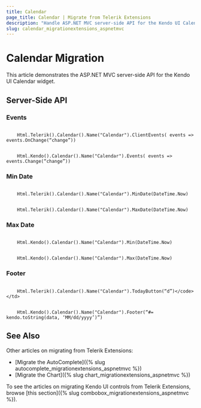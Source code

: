 ```yaml
---
title: Calendar
page_title: Calendar | Migrate from Telerik Extensions
description: "Handle ASP.NET MVC server-side API for the Kendo UI Calendar widget."
slug: calendar_migrationextensions_aspnetmvc
---
```


# Calendar Migration

This article demonstrates the ASP.NET MVC server-side API for the Kendo UI Calendar widget.

## Server-Side API

### Events

```tab-Previous

    Html.Telerik().Calendar().Name("Calendar").ClientEvents( events => events.OnChange(“change”))
```
```tab-Current

    Html.Kendo().Calendar().Name("Calendar").Events( events => events.Change(“change”))
```

### Min Date

```tab-Previous

    Html.Telerik().Calendar().Name("Calendar").MinDate(DateTime.Now)
```
```tab-Current

    Html.Telerik().Calendar().Name("Calendar").MaxDate(DateTime.Now)
```

### Max Date

```tab-Previous

    Html.Kendo().Calendar().Name("Calendar").Min(DateTime.Now)
```
```tab-Current

    Html.Kendo().Calendar().Name("Calendar").Max(DateTime.Now)
```

### Footer

```tab-Previous

    Html.Telerik().Calendar().Name("Calendar").TodayButton(“d”)</code></td>
```
```tab-Current

    Html.Kendo().Calendar().Name("Calendar").Footer(“#= kendo.toString(data, ‘MM/dd/yyyy’)”)
```

## See Also

Other articles on migrating from Telerik Extensions:

* [Migrate the AutoComplete]({% slug autocomplete_migrationextensions_aspnetmvc %})
* [Migrate the Chart]({% slug chart_migrationextensions_aspnetmvc %})

To see the articles on migrating Кendo UI controls from Telerik Extensions, browse [this section]({% slug combobox_migrationextensions_aspnetmvc %}).
